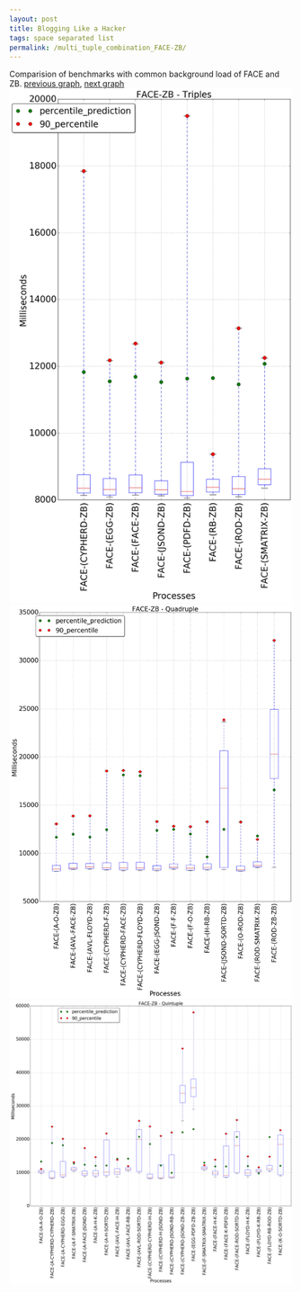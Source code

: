 ```yaml
---
layout: post
title: Blogging Like a Hacker
tags: space separated list
permalink: /multi_tuple_combination_FACE-ZB/
---
```


Comparision of benchmarks with common background load of FACE and ZB.
[previous graph](../multi_tuple_combination_FACE-SORTD/), [next graph](../multi_tuple_combination_FLOYD-AVL/)
<img src="./images/triple/FACE/FACE-ZB_box.png" alt="graph figure"><img src="./images/quadruple/FACE/FACE-ZB_box.png" alt="graph figure"><img src="./images/quintuple/FACE/FACE-ZB_box.png" alt="graph figure">